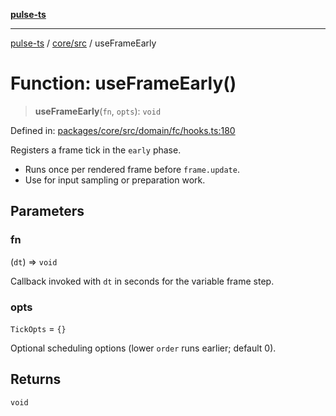 [**pulse-ts**](../../../README.md)

***

[pulse-ts](../../../README.md) / [core/src](../README.md) / useFrameEarly

# Function: useFrameEarly()

> **useFrameEarly**(`fn`, `opts`): `void`

Defined in: [packages/core/src/domain/fc/hooks.ts:180](https://github.com/jlehett/pulse-ts/blob/b287bc18de1bbb78a8cc43f602a646e458610bc3/packages/core/src/domain/fc/hooks.ts#L180)

Registers a frame tick in the `early` phase.

- Runs once per rendered frame before `frame.update`.
- Use for input sampling or preparation work.

## Parameters

### fn

(`dt`) => `void`

Callback invoked with `dt` in seconds for the variable frame step.

### opts

`TickOpts` = `{}`

Optional scheduling options (lower `order` runs earlier; default 0).

## Returns

`void`
